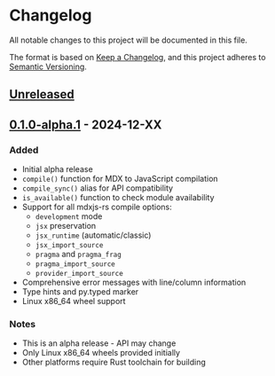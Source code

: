 # Changelog

All notable changes to this project will be documented in this file.

The format is based on [Keep a Changelog](https://keepachangelog.com/en/1.1.0/),
and this project adheres to [Semantic Versioning](https://semver.org/spec/v2.0.0.html).

## [Unreleased]

## [0.1.0-alpha.1] - 2024-12-XX

### Added
- Initial alpha release
- `compile()` function for MDX to JavaScript compilation
- `compile_sync()` alias for API compatibility
- `is_available()` function to check module availability
- Support for all mdxjs-rs compile options:
  - `development` mode
  - `jsx` preservation
  - `jsx_runtime` (automatic/classic)
  - `jsx_import_source`
  - `pragma` and `pragma_frag`
  - `pragma_import_source`
  - `provider_import_source`
- Comprehensive error messages with line/column information
- Type hints and py.typed marker
- Linux x86_64 wheel support

### Notes
- This is an alpha release - API may change
- Only Linux x86_64 wheels provided initially
- Other platforms require Rust toolchain for building

[Unreleased]: https://github.com/SamDc73/mdxjs-py/compare/v0.1.0-alpha.1...HEAD
[0.1.0-alpha.1]: https://github.com/SamDc73/mdxjs-py/releases/tag/v0.1.0-alpha.1
